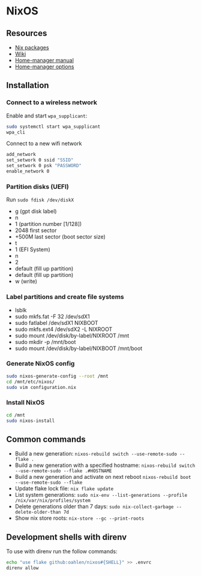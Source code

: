 # NixOS

## Resources
* [Nix packages](https://search.nixos.org/packages)
* [Wiki](https://nixos.wiki/)
* [Home-manager manual](https://nix-community.github.io/home-manager/)
* [Home-manager options](https://nix-community.github.io/home-manager/options.html)

## Installation

### Connect to a wireless network

Enable and start `wpa_supplicant`:

```bash
sudo systemctl start wpa_supplicant
wpa_cli
```

Connect to a new wifi network

```bash
add_network
set_setwork 0 ssid "SSID"
set_setwork 0 psk "PASSWORD"
enable_network 0
```

### Partition disks (UEFI)

Run `sudo fdisk /dev/diskX`

* g (gpt disk label)
* n
* 1 (partition number [1/128])
* 2048 first sector
* +500M last sector (boot sector size)
* t
* 1 (EFI System)
* n
* 2
* default (fill up partition)
* default (fill up partition)
* w (write)

### Label partitions and create file systems

* lsblk
* sudo mkfs.fat -F 32 /dev/sdX1
* sudo fatlabel /dev/sdX1 NIXBOOT
* sudo mkfs.ext4 /dev/sdX2 -L NIXROOT
* sudo mount /dev/disk/by-label/NIXROOT /mnt
* sudo mkdir -p /mnt/boot
* sudo mount /dev/disk/by-label/NIXBOOT /mnt/boot

### Generate NixOS config

```bash
sudo nixos-generate-config --root /mnt
cd /mnt/etc/nixos/
sudo vim configuration.nix
```

### Install NixOS

```bash
cd /mnt
sudo nixos-install
```

## Common commands

* Build a new generation: `nixos-rebuild switch --use-remote-sudo --flake .`
* Build a new generation with a specified hostname: `nixos-rebuild switch --use-remote-sudo --flake .#HOSTNAME`
* Build a new generation and activate on next reboot `nixos-rebuild boot --use-remote-sudo --flake`
* Update flake lock file: `nix flake update`
* List system generations: `sudo nix-env --list-generations --profile /nix/var/nix/profiles/system`
* Delete generations older than 7 days: `sudo nix-collect-garbage --delete-older-than 7d`
* Show nix store roots: `nix-store --gc --print-roots`

## Development shells with direnv

To use with direnv run the follow commands:

```bash
echo "use flake github:oahlen/nixos#{SHELL}" >> .envrc
direnv allow
```
